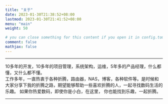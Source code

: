 ```yaml
---
title: "关于"
date: 2023-01-30T21:38:52+08:00
lastmod: 2023-01-30T21:41:52+08:00
menu: "main"
weight: 50

# you can close something for this content if you open it in config.toml.
comment: false
mathjax: false
---
```


---

10多年的开发，10多年的项目管理，系统架构，运维，5年多的产品经理，什么都懂，又什么都不懂。  
工作多年，一直热衷于各种折腾，路由器，NAS，博客，各种软件等。是时候和大家分享下我的折腾之路，期望能够帮助一些喜欢折腾的人，一起寻找数码生活的乐趣。 
如果你热爱数码，即使你是小白，在这里， 你也能找到乐趣，一起折腾。 

--- 
 


